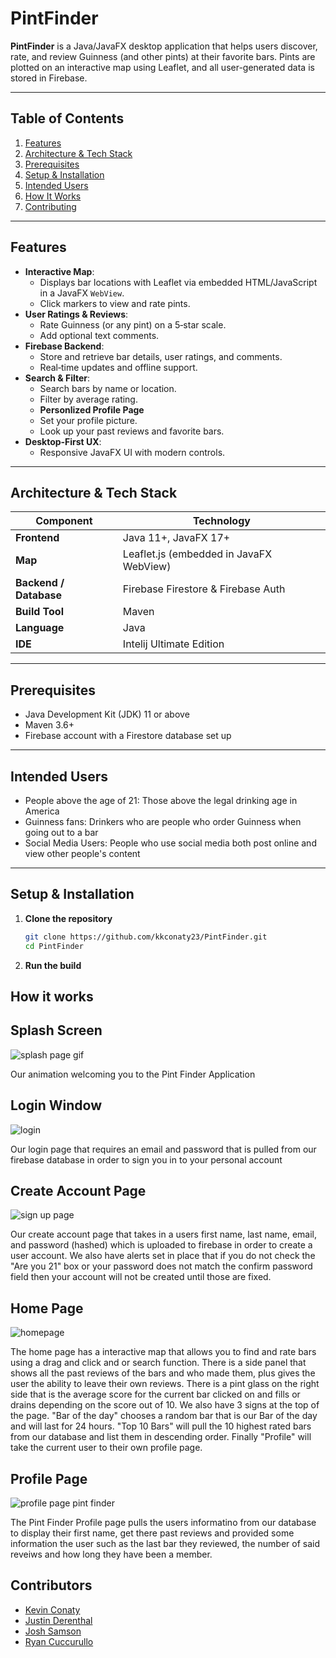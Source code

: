 
# PintFinder

**PintFinder** is a Java/JavaFX desktop application that helps users discover, rate, and review Guinness (and other pints) at their favorite bars. Pints are plotted on an interactive map using Leaflet, and all user-generated data is stored in Firebase.

---

## Table of Contents

1. [Features](#features)  
2. [Architecture & Tech Stack](#architecture--tech-stack)  
3. [Prerequisites](#prerequisites)  
4. [Setup & Installation](#setup--installation)
5. [Intended Users](#intended-users)
6. [How It Works](#how-it-works)
7. [Contributing](#contributors)    


---

## Features

- **Interactive Map**:  
  - Displays bar locations with Leaflet via embedded HTML/JavaScript in a JavaFX `WebView`.  
  - Click markers to view and rate pints.  
- **User Ratings & Reviews**:  
  - Rate Guinness (or any pint) on a 5‑star scale.  
  - Add optional text comments.  
- **Firebase Backend**:  
  - Store and retrieve bar details, user ratings, and comments.  
  - Real‑time updates and offline support.
- **Search & Filter**:  
  - Search bars by name or location.  
  - Filter by average rating.
  - **Personlized Profile Page**
  - Set your profile picture.
  - Look up your past reviews and favorite bars.
- **Desktop‑First UX**:  
  - Responsive JavaFX UI with modern controls.  
  

---

## Architecture & Tech Stack

| Component                   | Technology                                |
|-----------------------------|-------------------------------------------|
| **Frontend**                | Java 11+, JavaFX 17+                      |
| **Map**                     | Leaflet.js (embedded in JavaFX WebView)   |
| **Backend / Database**      | Firebase Firestore & Firebase Auth        |
| **Build Tool**              | Maven                                     |
| **Language**                | Java                                      |
| **IDE**                     | Intelij Ultimate Edition                  |

---

## Prerequisites

- Java Development Kit (JDK) 11 or above  
- Maven 3.6+  
- Firebase account with a Firestore database set up  

---
## Intended Users

- People above the age of 21: Those above the legal drinking age in America
- Guinness fans: Drinkers who are people who order Guinness when going out to a bar
- Social Media Users: People who use social media both post online and view other people's content

---

## Setup & Installation

1. **Clone the repository**  
   ```bash
   git clone https://github.com/kkconaty23/PintFinder.git
   cd PintFinder
2. **Run the build**


## How it works

## Splash Screen
![splash page gif](https://github.com/user-attachments/assets/b350d19b-741a-4192-8adb-f559a9e81b2e)

Our animation welcoming you to the Pint Finder Application 

## Login Window
![login](https://github.com/user-attachments/assets/03d7c903-e610-4b46-a2f2-206e0b434019)

Our login page that requires an email and password that is pulled from our firebase database in order to sign you in to your personal account

## Create Account Page
![sign up page](https://github.com/user-attachments/assets/9d4a5552-a144-4951-877c-22356eebb210)

Our create account page that takes in a users first name, last name, email, and password (hashed) which is uploaded to firebase in order to create a user account. We also have alerts set in place that if you do not check the "Are you 21" box or your password does not match the confirm password field then your account will not be created until those are fixed.

## Home Page
![homepage](https://github.com/user-attachments/assets/9703fef8-97b9-48cd-99b6-389e433bef16)

The home page has a interactive map that allows you to find and rate bars using a drag and click and or search function. There is a side panel that shows all the past reviews of the bars and who made them, plus gives the user the ability to leave their own reviews. There is a pint glass on the right side that is the average score for the current bar clicked on and fills or drains depending on the score out of 10. We also have 3 signs at the top of the page. "Bar of the day" chooses a random bar that is our Bar of the day and will last for 24 hours. "Top 10 Bars" will pull the 10 highest rated bars from our database and list them in descending order. Finally "Profile" will take the current user to their own profile page.

## Profile Page
![profile page pint finder](https://github.com/user-attachments/assets/971c9e0e-55f1-4098-b467-2725105c2ff1)

The Pint Finder Profile page pulls the users informatino from our database to display their first name, get there past reviews and provided some information  the user such as the last bar they reviewed, the number of said reveiws and how long they have been a member.



## Contributors


- [Kevin Conaty](https://github.com/kkconaty23) 
- [Justin Derenthal](https://github.com/JderenthalCS) 
- [Josh Samson](https://github.com/jsams909) 
- [Ryan Cuccurullo](https://github.com/ryguy0601)



